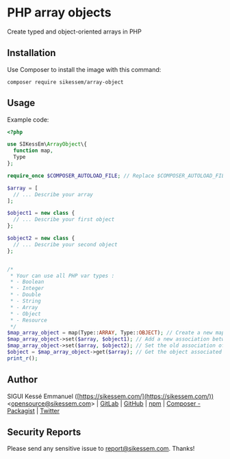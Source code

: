 # PHP array objects

Create typed and object-oriented arrays in PHP

## Installation

Use Composer to install the image with this command:

`composer require sikessem/array-object`

## Usage

Example code:

```php
<?php

use SIKessEm\ArrayObject\{
  function map,
  Type
};

require_once $COMPOSER_AUTOLOAD_FILE; // Replace $COMPOSER_AUTOLOAD_FILE by the path of your vendor autoload

$array = [
  // ... Describe your array
];

$object1 = new class {
  // ... Describe your first object
};

$object2 = new class {
  // ... Describe your second object
};


/*
 * Your can use all PHP var types :
 * - Boolean
 * - Integer
 * - Double
 * - String
 * - Array
 * - Object
 * - Resource
 */
$map_array_object = map(Type::ARRAY, Type::OBJECT); // Create a new map of type [array => object]
$map_array_object->set($array, $object1); // Add a new association between $array and $object1
$map_array_object->set($array, $object2); // Set the old association of $array with $object2
$object = $map_array_object->get($array); // Get the object associated with $array into $object
print_r();
```

## Author

SIGUI Kessé Emmanuel ([https://sikessem.com/](https://sikessem.com/)) <[opensource@sikessem.com](mailto:opensource@sikessem.com)> | [GitLab](https://gitlab.com/SIKessEm) | [GitHub](https://github.com/SIKessEm) | [npm](https://npmjs.org/~sikessem) | [Composer - Packagist](https://packagist.org/packages/sikessem/) | [Twitter](https://twitter.com/SIKessEm_tweets)


## Security Reports

Please send any sensitive issue to [report@sikessem.com](mailto:report@sikessem.com). Thanks!